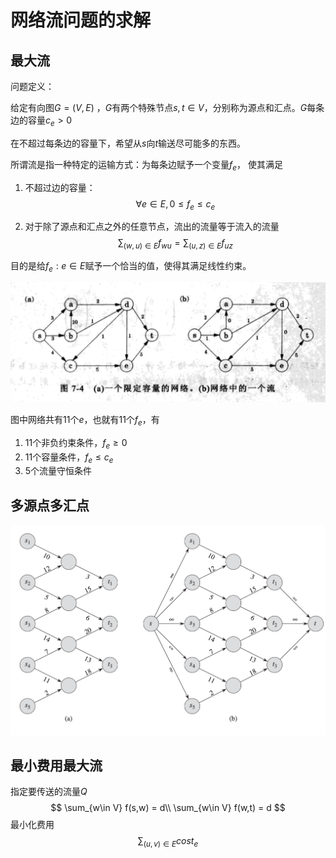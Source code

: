 # 网络流问题的求解

## 最大流

问题定义：

给定有向图$G= (V, E)$ ，$G$有两个特殊节点$s, t \in V$，分别称为源点和汇点。$G$每条边的容量$c_e > 0$ 

在不超过每条边的容量下，希望从$s$向$t$输送尽可能多的东西。

所谓流是指一种特定的运输方式：为每条边赋予一个变量$f_e$， 使其满足

1. 不超过边的容量：
   $$
   \forall e\in E, 0 \leq f_e \leq c_e
   $$

2. 对于除了源点和汇点之外的任意节点，流出的流量等于流入的流量
   $$
   \sum_{(w,u)\in E} f_{wu} = \sum_{(u,z)\in E} f_{uz}
   $$

目的是给$f_e: e \in E$赋予一个恰当的值，使得其满足线性约束。

![image-20190126112230824](网络流问题的求解.assets/image-20190126112230824.png)

图中网络共有11个$e$，也就有11个$f_e$，有

1. 11个非负约束条件，$f_{e} \ge 0$
2. 11个容量条件，$f_e \le c_e$
3. 5个流量守恒条件

## 多源点多汇点

![image-20190126114214110](网络流问题的求解.assets/image-20190126114214110.png)

## 最小费用最大流

指定要传送的流量$Q$
$$
\sum_{w\in V} f(s,w) = d\\
\sum_{w\in V} f(w,t)  = d
$$
最小化费用
$$
\sum_{(u,v)\in E} cost_e
$$
